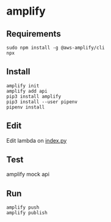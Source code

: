 # amplify

## Requirements
```
sudo npm install -g @aws-amplify/cli
npx
```

## Install
```
amplify init         
amplify add api
pip3 install amplify
pip3 install --user pipenv
pipenv install
```

## Edit
Edit lambda on <a href=amplify/backend/function/amplify/src/index.py>index.py</a>

## Test
amplify mock api

## Run
```
amplify push
amplify publish
```